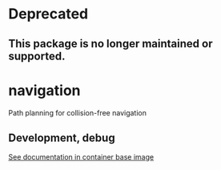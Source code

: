 # Deprecated
## This package is no longer maintained or supported.

# navigation

Path planning for collision-free navigation

Development, debug
------------------

[See documentation in container base image](https://github.com/tiiuae/fog-ros-baseimage/tree/main#development--debug-for-concrete-projects)
